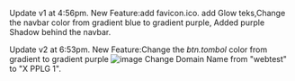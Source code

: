 Update v1 at 4:56pm.
New Feature:add favicon.ico.
add Glow teks,Change the navbar color from gradient blue to gradient purple,
Added purple Shadow behind the navbar.

Update v2 at 6:53pm.
New Feature:Change the *btn.tombol* color from gradient to gradient purple ![image](https://github.com/user-attachments/assets/19109a9c-0005-449a-a64d-1269ab539033)
Change Domain Name from "webtest" to "X PPLG 1".


